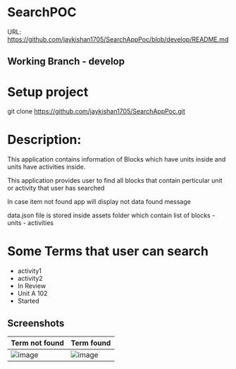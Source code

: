 # SearchPOC
URL: https://github.com/jaykishan1705/SearchAppPoc/blob/develop/README.md

## Working Branch - develop

# Setup project 
git clone https://github.com/jaykishan1705/SearchAppPoc.git

# Description: 
This application contains information of Blocks which have units inside and units have 
activities inside.

This application provides user to find all blocks that contain perticular unit or activity that user
has searched   

In case item not found app will display not data found message

data.json file is stored inside assets folder which contain list of blocks - units - activities 

# Some Terms that user can search
 * activity1
 * activity2
 * In Review 
 * Unit A 102
 * Started

## Screenshots
|Term not found|Term found|
|--|--|
|![image](https://drive.google.com/uc?export=view&id=1Jl7gySlrN9OUtW0v8FTDHUJ67ffZSyea) | ![image](https://drive.google.com/uc?export=view&id=1CxBZHmEokKzhe3qOSoMY79FYdph2NjKV) |
